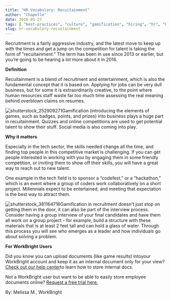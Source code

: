 ```yaml
---
title: "HR Vocabulary: Recuitainment"
author: "Chapelle"
date: 2016-05-27
tags: [ "best-practices", "culture", "gamification", "hiring", "hr", "hr-best-practices", "interviewing", "recruiting", "vocabulary" ]
slug: hr-vocabulary-recuitainment
---
```

Recruitment is a fairly aggressive industry, and the latest move to keep up with the times and get a jump on the competition for talent is taking the form of “recuitainment.” The term has been in use since 2013 or earlier, but you’re going to be hearing a lot more about it in 2016.  
  
**Definition**  
  
Recuitainment is a blend of recruitment and entertainment, which is also the fundamental concept that it is based on. Applying for jobs can be very dull business, but for some it is extraordinarily creative, to the point where human resources staff waste far too much time assessing the real meaning behind overblown claims on resumes.  
  
 ![shutterstock_252909271](https://workbright.com/wp-content/uploads/2016/05/shutterstock_252909271-300x200.jpg)Gamification (introducing the elements of games, such as badges, points, and prizes) into business plays a huge part in recuitainment. Quizzes and online competitions are used to get potential talent to show their stuff. Social media is also coming into play.  
  
**Why it matters**   
  
Especially in the tech sector, the skills needed change all the time, and finding top people in this competitive market is challenging. If you can get people interested in working with you by engaging them in some friendly competition, or inviting them to show off their skills, you will have a great way to reach out to new talent.  
  
One example in the tech field is to sponsor a “codefest,” or a “hackathon,” which is an event where a group of coders work collaboratively on a short project. Millennials expect to be entertained, and meeting that expectation is the best way to attract them.  
  
 ![shutterstock_381164716](https://workbright.com/wp-content/uploads/2016/05/shutterstock_381164716-300x200.jpg)Gamification in recruitment doesn't just stop on getting them in the door, it can also be part of the interview process. Consider having a group interview of your final candidates and have them all work on a group project - for example, build a structure with these materials that is at least 2 feet tall and can hold a glass of water. Through this process you will see who emerges as a leader and how individuals go about solving a problem.  
  
**For WorkBright Users**  
  
Did you know you can upload documents (like game results) intoyour WorkBright account and keep it as an internal document only for your view? [Check out our help center](https://workbright.desk.com/)to learn how to store internal docs.  
  
Not a WorkBright user but want to be able to easily store employee documents online? [Request a free trial here.](https://workbright.com/benefits-features/)  
  
By: Melissa M., WorkBright  
  
  
  


  
  


  
  



